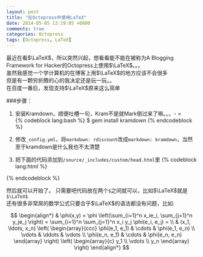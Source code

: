 ```yaml
---
layout: post
title: "在Octopress中使用LaTeX"
date: 2014-05-05 13:19:05 +0800
comments: true
categories: Octopress
tags: [Octopress, LaTeX]
---
```


最近在看$\LaTeX$，所以突然兴起，想看看能不能在被称为A Blogging Framework for Hacker的Octopress上使用$\LaTeX$。。。  
虽然我感觉一个学计算机的在博客上用$\LaTeX$的地方应该不会很多  
但是有一颗穷折腾的心的我决定还是玩一玩。。  
在百度一番后，发现支持$\LaTeX$原来这么简单  

###步骤：<!--more-->
1. 安装Kramdown，顺便吐槽一句，Kram不是就Mark倒过来了嘛。。。- =  
{% codeblock lang:bash %}
$ gem install kramdown
{% endcodeblock %}

2. 修改`_config.yml`，将`markdown: rdiscount`改成`markdown: kramdown`，当然至于kramdown是什么我也不太清楚
3. 把下面的代码添加到`/source/_includes/custom/head.html`里
{% codeblock lang:html %}
<!-- MathJax -->
<script type="text/x-mathjax-config">
  MathJax.Hub.Config({
    tex2jax: {
      inlineMath: [ ['$','$'], ["\\(","\\)"] ],
      processEscapes: true
    }
  });
</script>

<script type="text/x-mathjax-config">
    MathJax.Hub.Config({
      tex2jax: {
        skipTags: ['script', 'noscript', 'style', 'textarea', 'pre', 'code']
      }
    });
</script>

<script type="text/x-mathjax-config">
    MathJax.Hub.Queue(function() {
        var all = MathJax.Hub.getAllJax(), i;
        for(i=0; i < all.length; i += 1) {
            all[i].SourceElement().parentNode.className += ' has-jax';
        }
    });
</script>

<script type="text/javascript"
   src="http://cdn.mathjax.org/mathjax/latest/MathJax.js?config=TeX-AMS-MML_HTMLorMML">
</script>
{% endcodeblock %}

然后就可以开始了。
只需要吧代码放在两个`$`之间就可以，比如$\LaTeX$就是`$\LaTeX$`  
还有很多非常屌的数学公式只要合乎$\LaTeX$的语法都没有问题，比如:

$$
\begin{align*}
  & \phi(x,y) = \phi \left(\sum_{i=1}^n x_ie_i, \sum_{j=1}^n y_je_j \right)
  = \sum_{i=1}^n \sum_{j=1}^n x_i y_j \phi(e_i, e_j) = \\
  & (x_1, \ldots, x_n) \left( \begin{array}{ccc}
      \phi(e_1, e_1) & \cdots & \phi(e_1, e_n) \\
      \vdots & \ddots & \vdots \\
      \phi(e_n, e_1) & \cdots & \phi(e_n, e_n)
    \end{array} \right)
  \left( \begin{array}{c}
      y_1 \\
      \vdots \\
      y_n
    \end{array} \right)
\end{align*}
$$

